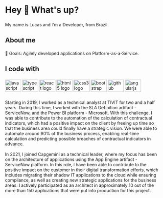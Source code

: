 <h1 align="left">Hey 👋 What's up?</h1>

###

<p align="left">My name is Lucas and I'm a Developer, from Brazil.</p>

###

<h2 align="left">About me</h2>

###

<p align="left">🎯 Goals: Agilely developed applications on Platform-as-a-Service.</p>

###

<h2 align="left">I code with</h2>

###

<div align="left">
  <img src="https://cdn.jsdelivr.net/gh/devicons/devicon/icons/javascript/javascript-original.svg" height="40" width="52" alt="javascript logo"  />
  <img src="https://cdn.jsdelivr.net/gh/devicons/devicon/icons/typescript/typescript-original.svg" height="40" width="52" alt="typescript logo"  />
  <img src="https://cdn.jsdelivr.net/gh/devicons/devicon/icons/react/react-original.svg" height="40" width="52" alt="react logo"  />
  <img src="https://cdn.jsdelivr.net/gh/devicons/devicon/icons/html5/html5-original.svg" height="40" width="52" alt="html5 logo"  />
  <img src="https://cdn.jsdelivr.net/gh/devicons/devicon/icons/css3/css3-original.svg" height="40" width="52" alt="css3 logo"  />
  <img src="https://cdn.jsdelivr.net/gh/devicons/devicon/icons/bootstrap/bootstrap-original.svg" height="40" width="52" alt="bootstrap logo"  />
  <img src="https://cdn.jsdelivr.net/gh/devicons/devicon/icons/github/github-original.svg" height="40" width="52" alt="github logo"  />
  <img src="https://cdn.jsdelivr.net/gh/devicons/devicon/icons/angularjs/angularjs-original.svg" height="40" width="52" alt="angularjs logo"  />
</div>

###

<p align="left">Starting in 2019, I worked as a technical analyst at TIVIT for two and a half years. During this time, I worked with the SLA Definition artifact - ServiceNow, and the Power BI platform - Microsoft. With this challenge, I was able to contribute to the automation of the calculation of contractual indicators, which had a positive impact on the client by freeing up time so that the business area could finally have a strategic vision. We were able to automate around 90% of the business process, enabling real-time calculation and predicting possible breaches of contractual indicators in advance.<br><br>In 2021, I joined Capgemini as a technical leader, where my focus has been on the architecture of applications using the App Engine artifact - ServiceNow platform. In this role, I have been able to contribute to the positive impact on the customer in their digital transformation efforts, which includes migrating their shadow IT applications to the cloud while ensuring compliance, as well as creating new strategic applications for the business areas. I actively participated as an architect in approximately 10 out of the more than 150 applications that were put into production for this project.</p>

###
